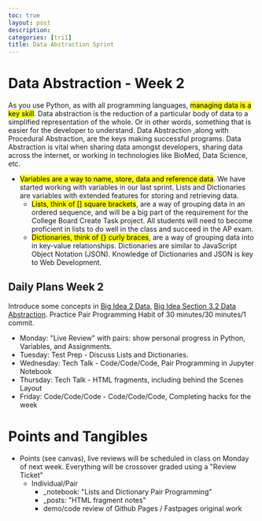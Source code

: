 ```yaml
---
toc: true
layout: post
description: 
categories: [tri1]
title: Data Abstraction Sprint
---
```


# Data Abstraction - Week 2
As you use Python, as with all programming languages, <mark>managing data is a key skill</mark>.  Data abstraction is the reduction of a particular body of data to a simplified representation of the whole. Or in other words, something that is easier for the developer to understand.  Data Abstraction ,along with Procedural Abstraction, are the keys making successful programs.  Data Abstraction is vital when sharing data amongst developers, sharing data across the internet, or working in technologies like BioMed, Data Science, etc.
- <mark>Variables are a way to name, store, data and reference data</mark>.  We have started working with variables in our last sprint.  Lists and Dictionaries are variables with extended features for storing and retrieving data.
    - <mark>Lists, think of [] square brackets</mark>, are a way of grouping data in an ordered sequence, and will be a big part of the requirement for the College Board Create Task project.  All students will need to become proficient in lists to do well in the class and succeed in the AP exam.
    - <mark>Dictionaries, think of {} curly braces</mark>, are a way of grouping data into in key-value relationships.  Dictionaries are similar to JavaScript Object Notation (JSON).  Knowledge of Dictionaries and JSON is key to Web Development.


## Daily Plans Week 2
Introduce some concepts in [Big Idea 2 Data](https://apclassroom.collegeboard.org/103/home?unit=3), [Big Idea Section 3.2 Data Abstraction](https://apclassroom.collegeboard.org/103/home?unit=3).  Practice Pair Programming Habit of 30 minutes/30 minutes/1 commit.
- Monday: "Live Review" with pairs: show personal progress in Python, Variables, and Assignments.
- Tuesday: Test Prep - Discuss Lists and Dictionaries.  
- Wednesday: Tech Talk - Code/Code/Code, Pair Programming in Jupyter Notebook
- Thursday: Tech Talk - HTML fragments, including behind the Scenes Layout
- Friday: Code/Code/Code - Code/Code/Code, Completing hacks for the week

# Points and Tangibles
- Points (see canvas), live reviews will be scheduled in class on Monday of next week.  Everything will be crossover graded using a "Review Ticket"
    - Individual/Pair
        - _notebook: "Lists and Dictionary Pair Programming"
        - _posts: "HTML fragment notes"
        - demo/code review of Github Pages / Fastpages original work